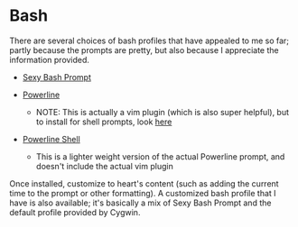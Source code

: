 # Bash

There are several choices of bash profiles that have appealed to me so far; partly
because the prompts are pretty, but also because I appreciate the information provided.

- [Sexy Bash Prompt](https://github.com/twolfson/sexy-bash-prompt)

- [Powerline](https://github.com/powerline/powerline)
	- NOTE: This is actually a vim plugin (which is also super helpful),
	but to install for shell prompts, look [here](http://powerline.readthedocs.io/en/master/usage/shell-prompts.html)

- [Powerline Shell](https://github.com/banga/powerline-shell)
	- This is a lighter weight version of the actual Powerline prompt, and doesn't
	include the actual vim plugin

Once installed, customize to heart's content (such as adding the current time to the prompt or other formatting). A customized bash profile that I have is also available; it's basically a mix of Sexy Bash Prompt and the default profile provided by Cygwin.